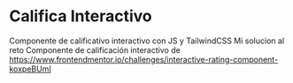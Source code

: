 # Califica Interactivo
Componente de calificativo interactivo con JS y TailwindCSS
Mi solucion al reto Componente de calificación interactivo de https://www.frontendmentor.io/challenges/interactive-rating-component-koxpeBUmI
